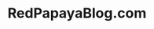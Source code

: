 ---
title: RedPapayaBlog.com
image: redpapayablog.png
type: WordPress
description: Updated the blog site, owned by a local Decatur based interior design and architecture firm.  The update included adding e-Design, a way for customers to pay for online services while they could not meet with the architects in person during the COVID-19 pandemic.
url: https://redpapayablog.com/
---
